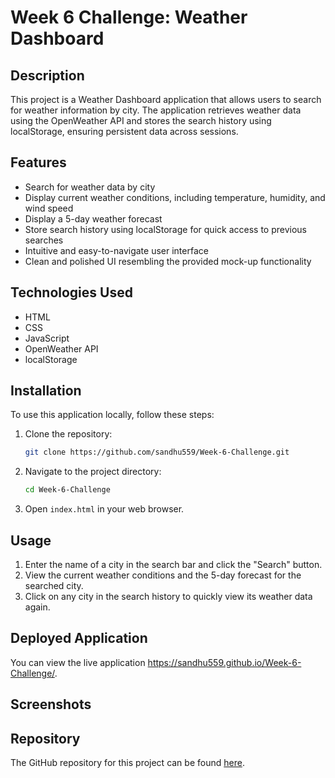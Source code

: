 # Week 6 Challenge: Weather Dashboard

## Description

This project is a Weather Dashboard application that allows users to search for weather information by city. The application retrieves weather data using the OpenWeather API and stores the search history using localStorage, ensuring persistent data across sessions.

## Features

- Search for weather data by city
- Display current weather conditions, including temperature, humidity, and wind speed
- Display a 5-day weather forecast
- Store search history using localStorage for quick access to previous searches
- Intuitive and easy-to-navigate user interface
- Clean and polished UI resembling the provided mock-up functionality

## Technologies Used

- HTML
- CSS
- JavaScript
- OpenWeather API
- localStorage

## Installation

To use this application locally, follow these steps:

1. Clone the repository:
   ```sh
   git clone https://github.com/sandhu559/Week-6-Challenge.git
   ```

2. Navigate to the project directory:
   ```sh
   cd Week-6-Challenge
   ```

3. Open `index.html` in your web browser.

## Usage

1. Enter the name of a city in the search bar and click the "Search" button.
2. View the current weather conditions and the 5-day forecast for the searched city.
3. Click on any city in the search history to quickly view its weather data again.

## Deployed Application

You can view the live application https://sandhu559.github.io/Week-6-Challenge/.

## Screenshots


## Repository

The GitHub repository for this project can be found [here](https://github.com/sandhu559/Week-6-Challenge).

